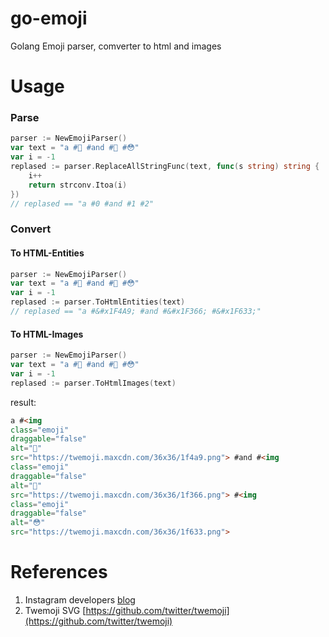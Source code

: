 # go-emoji
Golang Emoji parser, comverter to html and images

# Usage

### Parse

```go
parser := NewEmojiParser()
var text = "a #💩 #and #🍦 #😳"
var i = -1
replased := parser.ReplaceAllStringFunc(text, func(s string) string {
	i++
	return strconv.Itoa(i)
})
// replased == "a #0 #and #1 #2"
```

### Convert

#### To HTML-Entities

```go
parser := NewEmojiParser()
var text = "a #💩 #and #🍦 #😳"
var i = -1
replased := parser.ToHtmlEntities(text)
// replased == "a #&#x1F4A9; #and #&#x1F366; #&#x1F633;"
```

#### To HTML-Images

```go
parser := NewEmojiParser()
var text = "a #💩 #and #🍦 #😳"
var i = -1
replased := parser.ToHtmlImages(text)
```
result:
```html
a #<img
class="emoji"
draggable="false"
alt="💩"
src="https://twemoji.maxcdn.com/36x36/1f4a9.png"> #and #<img
class="emoji"
draggable="false"
alt="🍦"
src="https://twemoji.maxcdn.com/36x36/1f366.png"> #<img
class="emoji"
draggable="false"
alt="😳"
src="https://twemoji.maxcdn.com/36x36/1f633.png">
```

# References

1. Instagram developers [blog](http://instagram-engineering.tumblr.com/post/118304328152/emojineering-part-2-implementing-hashtag-emoji)
2. Twemoji SVG [https://github.com/twitter/twemoji](https://github.com/twitter/twemoji)
